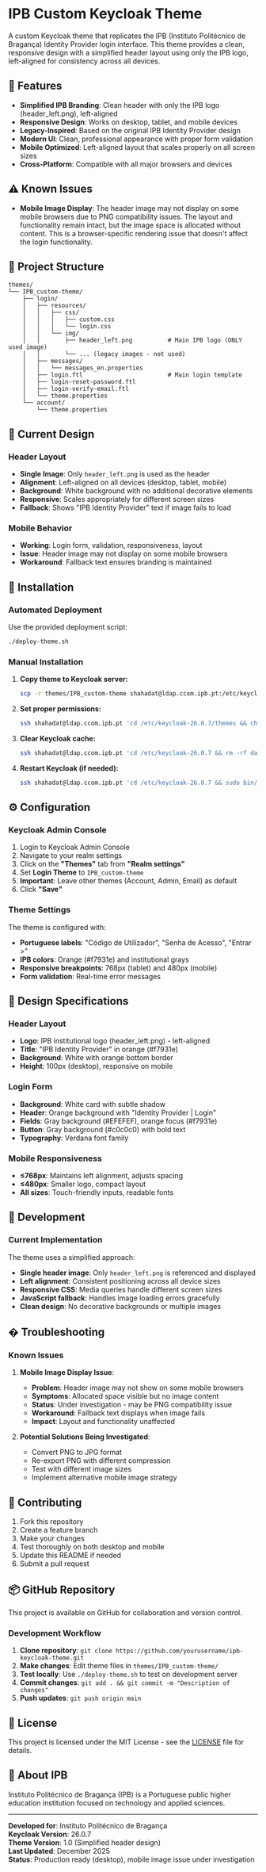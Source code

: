 # IPB Custom Keycloak Theme

A custom Keycloak theme that replicates the IPB (Instituto Politécnico de Bragança) Identity Provider login interface. This theme provides a clean, responsive design with a simplified header layout using only the IPB logo, left-aligned for consistency across all devices.

## 🎨 Features

- **Simplified IPB Branding**: Clean header with only the IPB logo (header_left.png), left-aligned
- **Responsive Design**: Works on desktop, tablet, and mobile devices
- **Legacy-Inspired**: Based on the original IPB Identity Provider design
- **Modern UI**: Clean, professional appearance with proper form validation
- **Mobile Optimized**: Left-aligned layout that scales properly on all screen sizes
- **Cross-Platform**: Compatible with all major browsers and devices

## ⚠️ Known Issues

- **Mobile Image Display**: The header image may not display on some mobile browsers due to PNG compatibility issues. The layout and functionality remain intact, but the image space is allocated without content. This is a browser-specific rendering issue that doesn't affect the login functionality.

## 📁 Project Structure

```
themes/
└── IPB_custom-theme/
    ├── login/
    │   ├── resources/
    │   │   ├── css/
    │   │   │   ├── custom.css
    │   │   │   └── login.css
    │   │   └── img/
    │   │       ├── header_left.png          # Main IPB logo (ONLY used image)
    │   │       └── ... (legacy images - not used)
    │   ├── messages/
    │   │   └── messages_en.properties
    │   ├── login.ftl                        # Main login template
    │   ├── login-reset-password.ftl
    │   ├── login-verify-email.ftl
    │   └── theme.properties
    └── account/
        └── theme.properties
```

## 🎯 Current Design

### Header Layout
- **Single Image**: Only `header_left.png` is used as the header
- **Alignment**: Left-aligned on all devices (desktop, tablet, mobile)
- **Background**: White background with no additional decorative elements
- **Responsive**: Scales appropriately for different screen sizes
- **Fallback**: Shows "IPB Identity Provider" text if image fails to load

### Mobile Behavior
- **Working**: Login form, validation, responsiveness, layout
- **Issue**: Header image may not display on some mobile browsers
- **Workaround**: Fallback text ensures branding is maintained

## 🚀 Installation

### Automated Deployment

Use the provided deployment script:

```bash
./deploy-theme.sh
```

### Manual Installation

1. **Copy theme to Keycloak server:**
   ```bash
   scp -r themes/IPB_custom-theme shahadat@ldap.ccom.ipb.pt:/etc/keycloak-26.0.7/themes/
   ```

2. **Set proper permissions:**
   ```bash
   ssh shahadat@ldap.ccom.ipb.pt 'cd /etc/keycloak-26.0.7/themes && chmod -R 755 IPB_custom-theme'
   ```

3. **Clear Keycloak cache:**
   ```bash
   ssh shahadat@ldap.ccom.ipb.pt 'cd /etc/keycloak-26.0.7 && rm -rf data/tmp/* data/cache/*'
   ```

4. **Restart Keycloak (if needed):**
   ```bash
   ssh shahadat@ldap.ccom.ipb.pt 'cd /etc/keycloak-26.0.7 && sudo bin/kc.sh start --optimized'
   ```

## ⚙️ Configuration

### Keycloak Admin Console

1. Login to Keycloak Admin Console
2. Navigate to your realm settings
3. Click on the **"Themes"** tab from **"Realm settings"**
4. Set **Login Theme** to `IPB_custom-theme`
5. **Important**: Leave other themes (Account, Admin, Email) as default
6. Click **"Save"**

### Theme Settings

The theme is configured with:
- **Portuguese labels**: "Código de Utilizador", "Senha de Acesso", "Entrar >"
- **IPB colors**: Orange (#f7931e) and institutional grays
- **Responsive breakpoints**: 768px (tablet) and 480px (mobile)
- **Form validation**: Real-time error messages

## 🎯 Design Specifications

### Header Layout
- **Logo**: IPB institutional logo (header_left.png) - left-aligned
- **Title**: "IPB Identity Provider" in orange (#f7931e)
- **Background**: White with orange bottom border
- **Height**: 100px (desktop), responsive on mobile

### Login Form
- **Background**: White card with subtle shadow
- **Header**: Orange background with "Identity Provider | Login"
- **Fields**: Gray background (#EFEFEF), orange focus (#f7931e)
- **Button**: Gray background (#c0c0c0) with bold text
- **Typography**: Verdana font family

### Mobile Responsiveness
- **≤768px**: Maintains left alignment, adjusts spacing
- **≤480px**: Smaller logo, compact layout
- **All sizes**: Touch-friendly inputs, readable fonts

## 🔧 Development

### Current Implementation

The theme uses a simplified approach:
- **Single header image**: Only `header_left.png` is referenced and displayed
- **Left alignment**: Consistent positioning across all device sizes
- **Responsive CSS**: Media queries handle different screen sizes
- **JavaScript fallback**: Handles image loading errors gracefully
- **Clean design**: No decorative backgrounds or multiple images

## � Troubleshooting

### Known Issues

1. **Mobile Image Display Issue**:
   - **Problem**: Header image may not show on some mobile browsers
   - **Symptoms**: Allocated space visible but no image content
   - **Status**: Under investigation - may be PNG compatibility issue
   - **Workaround**: Fallback text displays when image fails
   - **Impact**: Layout and functionality unaffected

2. **Potential Solutions Being Investigated**:
   - Convert PNG to JPG format
   - Re-export PNG with different compression
   - Test with different image sizes
   - Implement alternative mobile image strategy



## 🤝 Contributing

1. Fork this repository
2. Create a feature branch
3. Make your changes
4. Test thoroughly on both desktop and mobile
5. Update this README if needed
6. Submit a pull request

## 📦 GitHub Repository

This project is available on GitHub for collaboration and version control.

### Development Workflow

1. **Clone repository**: `git clone https://github.com/yourusername/ipb-keycloak-theme.git`
2. **Make changes**: Edit theme files in `themes/IPB_custom-theme/`
3. **Test locally**: Use `./deploy-theme.sh` to test on development server
4. **Commit changes**: `git add . && git commit -m "Description of changes"`
5. **Push updates**: `git push origin main`

## 📄 License

This project is licensed under the MIT License - see the [LICENSE](LICENSE) file for details.

## 🏫 About IPB

Instituto Politécnico de Bragança (IPB) is a Portuguese public higher education institution focused on technology and applied sciences.

---

**Developed for**: Instituto Politécnico de Bragança  
**Keycloak Version**: 26.0.7  
**Theme Version**: 1.0 (Simplified header design)  
**Last Updated**: December 2025  
**Status**: Production ready (desktop), mobile image issue under investigation

